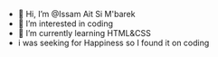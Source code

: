 - 👋 Hi, I’m @Issam Ait Si M'barek
- 👀 I’m interested in coding 
- 🌱 I’m currently learning HTML&CSS
-  i was seeking for Happiness so I found it on coding
<!---
I wish u a great Day! :D
--->
